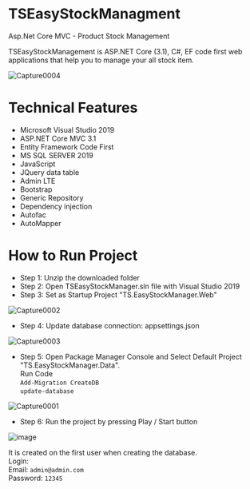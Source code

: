 # TSEasyStockManagment
Asp.Net Core MVC - Product Stock Management 

TSEasyStockManagement is ASP.NET Core (3.1), C#, EF code first web applications that help you to manage your all stock item.

![Capture0004](https://user-images.githubusercontent.com/4595323/129177061-fb8aee44-16bb-4eeb-9d5e-22fa708e799c.PNG)

# Technical Features
- Microsoft Visual Studio 2019
- ASP.NET Core MVC 3.1 
- Entity Framework Code First 
- MS SQL SERVER 2019
- JavaScript
- JQuery data table
- Admin LTE
- Bootstrap
- Generic Repository
- Dependency injection
- Autofac
- AutoMapper

# How to Run Project
- Step 1: Unzip the downloaded folder
- Step 2: Open TSEasyStockManager.sln file with Visual Studio 2019
- Step 3: Set as Startup Project "TS.EasyStockManager.Web"

![Capture0002](https://user-images.githubusercontent.com/4595323/129191129-7f5f79d2-a2c3-4557-9a50-a274f617707a.png)

- Step 4: Update database connection: appsettings.json

![Capture0003](https://user-images.githubusercontent.com/4595323/129191500-15c7fbfe-ed27-420a-91dd-2cfa5724cc89.PNG)

- Step 5: Open Package Manager Console and Select Default Project "TS.EasyStockManager.Data".<br>
Run Code <br>
`Add-Migration CreateDB` <br>
`update-database`

![Capture0001](https://user-images.githubusercontent.com/4595323/129193683-5dc02582-a95e-4a47-93bf-8ac4acf36399.PNG)

- Step 6: Run the project by pressing Play / Start button

![image](https://user-images.githubusercontent.com/4595323/129194626-db2c8b56-c772-483a-8961-2a1442f681af.png)


It is created on the first user when creating the database.<br>
Login:<br>
Email: `admin@admin.com`<br>
Password: `12345`
